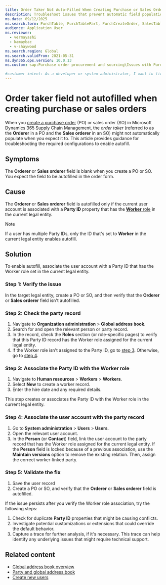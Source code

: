 ```yaml
---
title: Order Taker Not Auto-Filled When Creating Purchase or Sales Orders
description: Troubleshoot issues that prevent automatic field population when creating a purchase or sales order in Dynamics 365 Supply Chain Management.
ms.date: 09/12/2025
ms.search.form: PurchTable, PurchTablePart, PurchCreateOrder, SalesTable, SalesCreateOrder
audience: Application User
ms.reviewer:
  - vermayashi
  - kamaybac
  - v-shaywood
ms.search.region: Global
ms.search.validFrom: 2021-05-31
ms.dyn365.ops.version: 10.0.13
ms.custom: sap:Purchase order procurement and sourcing\Issues with Purchase order or sales order auto-fill

#customer intent: As a developer or system administrator, I want to fix an issue that prevents the order taker field from being autofilled when I create a purchase or sales order. This feature enables me to avoid having to complete field manually.
---
```


# Order taker field not autofilled when creating purchase or sales orders

When you [create a purchase order](/dynamics365/supply-chain/procurement/tasks/create-purchase-order) (PO) or sales order (SO) in Microsoft Dynamics 365 Supply Chain Management, the *order taker* (referred to as the **Orderer** in a PO and the **Sales orderer** in an SO) might not automatically populate when you expect it to. This article provides guidance for troubleshooting the required configurations to enable autofill.

## Symptoms

The **Orderer** or **Sales orderer** field is blank when you create a PO or SO. You expect the field to be autofilled in the order form.

## Cause

The **Orderer** or **Sales orderer** field is autofilled only if the current user account is associated with a **Party ID** property that has the [**Worker** role](/dynamics365/fin-ops-core/dev-itpro/organization-administration/overview-global-address-book#party-roles) in the current legal entity.

> [!NOTE]
> If a user has multiple Party IDs, only the ID that's set to **Worker** in the current legal entity enables autofill.

## Solution

To enable autofill, associate the user account with a Party ID that has the Worker role set in the current legal entity.

### Step 1: Verify the issue

In the target legal entity, create a PO or SO, and then verify that the **Orderer** or **Sales orderer** field isn't autofilled.

### Step 2: Check the party record

1. Navigate to **Organization administration** > **Global address book**.
1. Search for and open the relevant person or party record.
1. In the record, check the **Roles** section (or role-specific pages) to verify that this Party ID record has the Worker role assigned for the current legal entity.
1. If the Worker role isn't assigned to the Party ID, go to [step 3](#step-3-associate-the-party-id-with-the-worker-role). Otherwise, go to [step 4](#step-4-associate-the-user-account-with-the-party-record).

### Step 3: Associate the Party ID with the Worker role

1. Navigate to **Human resources** > **Workers** > **Workers**.
1. Select **New** to create a worker record.
1. Enter the hire date and any required details.

This step creates or associates the Party ID with the Worker role in the current legal entity.

### Step 4: Associate the user account with the party record

1. Go to **System administration** > **Users** > **Users**.
1. Open the relevant user account.
1. In the **Person** (or **Contact**) field, link the user account to the party record that has the Worker role assigned for the current legal entity. If the **Person** field is locked because of a previous association, use the **Maintain versions** option to remove the existing relation. Then, assign the correct worker-linked party.

### Step 5: Validate the fix

1. Save the user record
1. Create a PO or SO, and verify that the **Orderer** or **Sales orderer** field is autofilled.

If the issue persists after you verify the Worker role association, try the following steps:

1. Check for duplicate **Party ID** properties that might be causing conflicts.
1. Investigate potential customizations or extensions that could override the default behavior.
1. Capture a trace for further analysis, if it's necessary. This trace can help identify any underlying issues that might require technical support.

## Related content
  
- [Global address book overview](/dynamics365/fin-ops-core/dev-itpro/organization-administration/overview-global-address-book)
- [Party and global address book](/dynamics365/fin-ops-core/dev-itpro/data-entities/dual-write/party-gab)
- [Create new users](/dynamics365/fin-ops-core/fin-ops/sysadmin/create-new-users)
